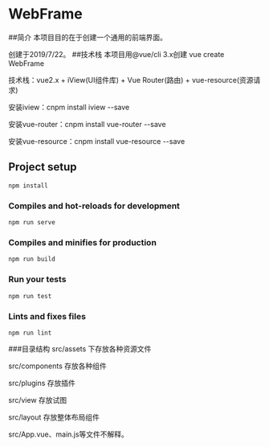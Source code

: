 # WebFrame

##简介
本项目目的在于创建一个通用的前端界面。

创建于2019/7/22。
##技术栈
本项目用@vue/cli 3.x创建 vue create WebFrame

技术栈：vue2.x + iView(UI组件库) + Vue Router(路由) + vue-resource(资源请求)

安装iview：cnpm install iview --save

安装vue-router：cnpm install vue-router --save

安装vue-resource：cnpm install vue-resource --save



## Project setup
```
npm install
```

### Compiles and hot-reloads for development
```
npm run serve
```

### Compiles and minifies for production
```
npm run build
```

### Run your tests
```
npm run test
```

### Lints and fixes files
```
npm run lint
```

###目录结构
src/assets 下存放各种资源文件

src/components 存放各种组件

src/plugins 存放插件

src/view 存放试图

src/layout 存放整体布局组件

src/App.vue、main.js等文件不解释。
